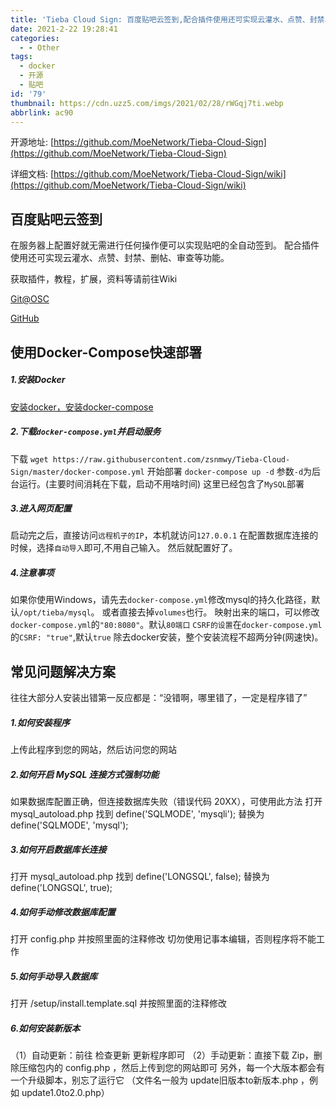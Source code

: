 ```yaml
---
title: 'Tieba Cloud Sign: 百度贴吧云签到,配合插件使用还可实现云灌水、点赞、封禁、删帖、审查等功能'
date: 2021-2-22 19:28:41
categories:
  - - Other
tags:
  - docker
  - 开源
  - 贴吧
id: '79'
thumbnail: https://cdn.uzz5.com/imgs/2021/02/28/rWGqj7ti.webp
abbrlink: ac90
---
```



开源地址: [https://github.com/MoeNetwork/Tieba-Cloud-Sign](https://github.com/MoeNetwork/Tieba-Cloud-Sign) 

详细文档: [https://github.com/MoeNetwork/Tieba-Cloud-Sign/wiki](https://github.com/MoeNetwork/Tieba-Cloud-Sign/wiki)

## 百度贴吧云签到

在服务器上配置好就无需进行任何操作便可以实现贴吧的全自动签到。 配合插件使用还可实现云灌水、点赞、封禁、删帖、审查等功能。 

获取插件，教程，扩展，资料等请前往Wiki 

[Git@OSC](https://git.oschina.net/kenvix/Tieba-Cloud-Sign/wikis/home) 

[GitHub](https://github.com/MoeNetwork/Tieba-Cloud-Sign/wiki)

## 使用Docker-Compose快速部署

##### 1.安装Docker

[安装docker，安装docker-compose](http://get.daocloud.io/#install-docker)

##### 2.下载`docker-compose.yml`并启动服务

下载 `wget https://raw.githubusercontent.com/zsnmwy/Tieba-Cloud-Sign/master/docker-compose.yml` 开始部署 `docker-compose up -d` 参数`-d`为后台运行。(主要时间消耗在下载，启动不用啥时间) 这里已经包含了`MySQL`部署

##### 3.进入网页配置

启动完之后，直接访问`远程机子的IP`，本机就访问`127.0.0.1` 在配置数据库连接的时候，选择`自动导入`即可,不用自己输入。 然后就配置好了。

##### 4.注意事项

如果你使用Windows，请先去`docker-compose.yml`修改mysql的持久化路径，默认`/opt/tieba/mysql`。 或者直接去掉`volumes`也行。 映射出来的端口，可以修改`docker-compose.yml`的`"80:8080"`。默认`80端口` `CSRF的设置`在`docker-compose.yml`的`CSRF: "true"`,默认`true` 除去docker安装，整个安装流程不超两分钟(网速快)。

## 常见问题解决方案

往往大部分人安装出错第一反应都是：“没错啊，哪里错了，一定是程序错了”

##### 1.如何安装程序

上传此程序到您的网站，然后访问您的网站

##### 2.如何开启 MySQL 连接方式强制功能

如果数据库配置正确，但连接数据库失败（错误代码 20XX），可使用此方法 打开 mysql\_autoload.php 找到 define('SQLMODE', 'mysqli'); 替换为 define('SQLMODE', 'mysql');

##### 3.如何开启数据库长连接

打开 mysql\_autoload.php 找到 define('LONGSQL', false); 替换为 define('LONGSQL', true);

##### 4.如何手动修改数据库配置

打开 config.php 并按照里面的注释修改 切勿使用记事本编辑，否则程序将不能工作

##### 5.如何手动导入数据库

打开 /setup/install.template.sql 并按照里面的注释修改

##### 6.如何安装新版本

（1）自动更新：前往 检查更新 更新程序即可 （2）手动更新：直接下载 Zip，删除压缩包内的 config.php ，然后上传到您的网站即可 另外，每一个大版本都会有一个升级脚本，别忘了运行它 （文件名一般为 update旧版本to新版本.php ，例如 update1.0to2.0.php）